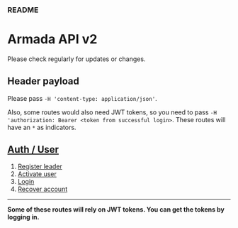 ### README
# Armada API v2
Please check regularly for updates or changes.

## Header payload
Please pass `-H 'content-type: application/json'`.

Also, some routes would also need JWT tokens, so you need to pass `-H 'authorization: Bearer <token from successful login>`.
These routes will have an `*` as indicators.

## [Auth / User](docs/USERS.md)
1. [Register leader](docs/USERS.md#register)  
2. [Activate user](docs/USERS.md#activate)  
3. [Login](docs/USERS.md#login)  
4. [Recover account](docs/USERS.md#account-recovery)  
    
---   
**Some of these routes will rely on JWT tokens.  You can get the tokens by logging in.**

